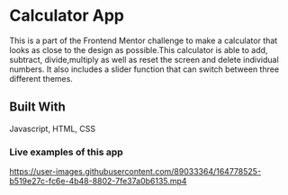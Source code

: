 # Calculator App
 
This is a part of the Frontend Mentor challenge to make a calculator that looks as close to the design as possible.This calculator is able to add, subtract, divide,multiply as well as reset the screen and delete individual numbers. It also includes a slider function that can switch between three different themes.

## Built With 
Javascript, HTML, CSS

### Live examples of this app

https://user-images.githubusercontent.com/89033364/164778525-b519e27c-fc6e-4b48-8802-7fe37a0b6135.mp4

